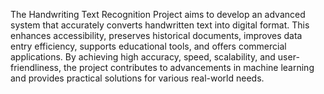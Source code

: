 The Handwriting Text Recognition Project aims to develop an advanced system that accurately converts handwritten text into digital format. This enhances accessibility, preserves historical documents, improves data entry efficiency, supports educational tools, and offers commercial applications. By achieving high accuracy, speed, scalability, and user-friendliness, the project contributes to advancements in machine learning and provides practical solutions for various real-world needs.
